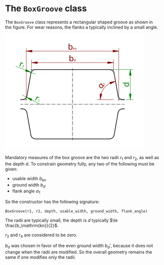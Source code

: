 # The `BoxGroove` class

The `BoxGroove` class represents a rectangular shaped groove as shown in the figure.
For wear reasons, the flanks a typically inclined by a small angle.

![box groove geometry](box.svg)

Mandatory measures of the box groove are the two radii $`r_1`$ and $`r_2`$, as well as the depth $`d`$.
To constrain geometry fully, any two of the following must be given:
- usable width $`b_\mathrm{kn}`$
- ground width $`b_d`$
- flank angle $`\alpha_1`$ 

So the constructor has the following signature:

    BoxGroove(r1, r2, depth, usable_width, ground_width, flank_angle)

The radii are typically small, the depth is $`d`$  typically $`\le \frac{b_\mathrm{kn}}{2}`$.

$`r_3`$ and $`r_4`$ are considered to be zero.

$`b_d`$ was chosen in favor of the even ground width $`b_d'`$, because it does not change when the radii are modified.
So the overall geometry remains the same if one modifies only the radii.